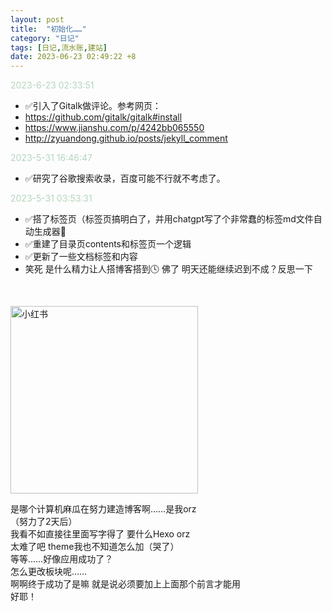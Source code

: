 ```yaml
---
layout: post
title:  "初始化……"
category: "日记"
tags: [日记,流水账,建站]
date: 2023-06-23 02:49:22 +8
---
```

<font color="#b5d5bc"> 2023-6-23 02:33:51 </font>
- ✅引入了Gitalk做评论。参考网页：
- https://github.com/gitalk/gitalk#install
- https://www.jianshu.com/p/4242bb065550
- http://zyuandong.github.io/posts/jekyll_comment

<font color="#b5d5bc"> 2023-5-31 16:46:47 </font>
- ✅研究了谷歌搜索收录，百度可能不行就不考虑了。

<font color="#b5d5bc"> 2023-5-31 03:53:31 </font>
- ✅搭了标签页（标签页搞明白了，并用chatgpt写了个非常蠢的标签md文件自动生成器🤡
- ✅重建了目录页contents和标签页一个逻辑
- ✅更新了一些文档标签和内容
- 笑死 是什么精力让人搭博客搭到🕓 佛了 明天还能继续迟到不成？反思一下

<!--模板：<img src="网址" alt="标题" width="300" height="300"> 不行 都会挂掉呜呜-->
<br>

<img src="https://i.hd-r.cn/809db447c435506465b26d91fb7e0064.png"
alt="小红书" width="300" height="">

是哪个计算机麻瓜在努力建造博客啊……是我orz <br>
（努力了2天后）<br>
我看不如直接往里面写字得了 要什么Hexo orz<br>
太难了吧 theme我也不知道怎么加（哭了）<br>
等等……好像应用成功了？<br>
怎么更改板块呢……<br>
啊啊终于成功了是嘛 就是说必须要加上上面那个前言才能用<br>
好耶！